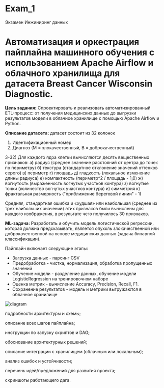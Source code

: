 # Exam_1
Экзамен Инжиниринг данных

# Автоматизация и оркестрация пайплайна машинного обучения с использованием Apache Airflow и облачного хранилища для датасета Breast Cancer Wisconsin Diagnostic.
**Цель задания:** Спроектировать и реализовать автоматизированный ETL-процесс: от получения медицинских данных до выгрузки результатов модели в облачное хранилище с помощью Apache Airflow и Python. 

**Описание датасета:** датасет состоит из 32 колонок 
  1) Идентификационный номер
  2) Диагноз (М = злокачественный, В = доброкачественный)

3-32) Для каждого ядра клетки вычисляются десять вещественных признаков:
  а) радиус (среднее значение расстояний от центра до точек по периметру)
  б) текстура (стандартное отклонение значений оттенков серого)
     в) периметр
     г) площадь
     д) гладкость (локальное изменение длины радиуса)
     е) компактность (периметр^2 / площадь - 1,0)
     ж) вогнутость (выраженность вогнутых участков контура)
     з) вогнутые точки (количество вогнутых участков контура)
     и) симметрия
     к) фрактальная размерность ("приближение береговой линии" - 1)

Средняя, стандартная ошибка и «худшая» или наибольшая (среднее из трех наибольших значений) этих признаков были вычислены для каждого изображения, в результате чего получилось 30 признаков.

**ML-задача:** Разработать и обучить модель логистической регрессии, которая должна предсказывать, является опухоль злокачественной или доброкачественной на основе медицинских данных (задача бинарной классификации).

Пайплайн включает следующие этапы:
  - Загрузка данных - парсинг CSV
  - Предобработка - чистка, нормализация, обработка пропущенных значений
  - Обучение модели - разделение данных, обучение модели LogisticRegression на тренировочном наборе 
  - Оценка метрик - вычисление Accuracy, Precision, Recall, F1.
  - Сохранение результатов - модель и метрики выгружаются в облачное хранилище

![diagram](https://github.com/user-attachments/assets/74914ceb-d12f-4c7f-a77f-d44c07e9b9ae)

 
подробности архитектуры и схемы;

описание всех шагов пайплайна;

инструкции по запуску скриптов и DAG;

обоснование архитектурных решений;

описание интеграции с хранилищем (облачным или локальным);

анализ ошибок и устойчивости;

перечень идей/предложений для развития проекта;

скриншоты работающего дага.
